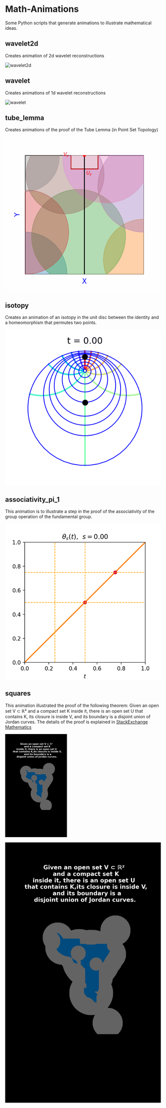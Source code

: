 # Math-Animations
Some Python scripts that generate animations to illustrate mathematical ideas.

## wavelet2d
Creates animation of 2d wavelet reconstructions

![wavelet2d](https://github.com/SmaniaD/Math-Animations/blob/main/wavelet2d/wavelet2d.gif)

## wavelet
Creates animations of 1d wavelet reconstructions

![wavelet](https://github.com/SmaniaD/Math-Animations/blob/main/wavelet/wavelet.gif)


## tube_lemma
Creates animations of the proof of the Tube Lemma (in Point Set Topology)

![tube lemma](https://github.com/SmaniaD/Math-Animations/blob/main/tube_lemma/tube_lemma.gif)

## isotopy
Creates an animation of an isotopy in the unit disc between the identity and a homeomorphism that permutes two points.

![isotopy](https://github.com/SmaniaD/Math-Animations/blob/main/isotopy/isotopy_on_disc.gif)

## associativity_pi_1
This animation is to illustrate a step in the proof of the associativity of the group operation of the fundamental group.

![motopy](https://github.com/SmaniaD/Math-Animations/blob/main/associativity_pi_1/homotopy.gif)

## squares
This animation illustrated the proof of the following theorem:
Given an open set V ⊂ ℝ² and a compact set K inside it, there is an open set U  that contains K,
its closure is inside V,  and its boundary is a disjoint union of Jordan curves. The details of the proof is explained 
in [StackExchange Mathematics](https://math.stackexchange.com/questions/5085691/existence-of-jordan-curves-between-a-compact-and-an-open-set/5085711#5085711)

<img src="https://github.com/SmaniaD/Math-Animations/blob/main/squares/squares.gif" width="200">

![squqres](https://github.com/SmaniaD/Math-Animations/blob/main/squares/squares.gif)






